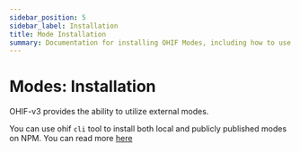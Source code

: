 ```yaml
---
sidebar_position: 5
sidebar_label: Installation
title: Mode Installation
summary: Documentation for installing OHIF Modes, including how to use the OHIF CLI to add both local and NPM-published modes to extend the viewer with custom clinical workflows.
---
```


# Modes: Installation

OHIF-v3 provides the ability to utilize external modes.


You can use ohif `cli` tool to install both local and publicly published
modes on NPM. You can read more [here](../../development/ohif-cli.md)
